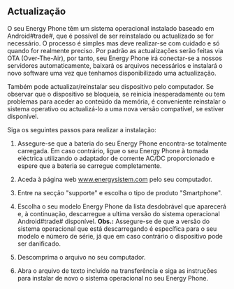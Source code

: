 ## Actualização

O seu Energy Phone têm um sistema operacional instalado baseado em Android#trade#, que é possível de ser reinstalado ou actualizado se for necessário. O processo é simples mas deve realizar-se com cuidado e só quando for realmente preciso. Por padrão as actualizações serão feitas via OTA (Over-The-Air), por tanto, seu Energy Phone irá conectar-se a nossos servidores automaticamente, baixará os arquivos necessários e instalará o novo software uma vez que tenhamos disponibilizado uma actualização.  

Também pode actualizar/reinstalar seu dispositivo pelo computador. Se observar que o dispositivo se bloqueia, se reinicia inesperadamente ou tem problemas para aceder ao conteúdo da memória, é conveniente reinstalar o sistema operativo ou actualizá-lo a uma nova versão compatível, se estiver disponível.

Siga os seguintes passos para realizar a instalação:

1. Assegure-se que a bateria do seu Energy Phone encontra-se totalmente carregada. Em caso contrário, ligue o seu Energy Phone à tomada eléctrica utilizando o adaptador de corrente AC/DC proporcionado e espere que a bateria se carregue completamente. 

2. Aceda à página web www.energysistem.com pelo seu computador. 

3. Entre na secção "supporte" e escolha o tipo de produto "Smartphone".

4. Escolha o seu modelo Energy Phone da lista desdobrável que aparecerá e, à continuação, descarregue a ultima versão do sistema operacional Android#trade# disponível.
**Obs.:** 
Assegure-se de que a versão do sistema operacional que está descarregando é específica para o seu modelo e número de série, já que em caso contrário o dispositivo pode ser danificado. 

5. Descomprima o arquivo no seu computador.

6. Abra o arquivo de texto incluído na transferência e siga as instruções para instalar de novo o sistema operacional no seu Energy Phone. 
